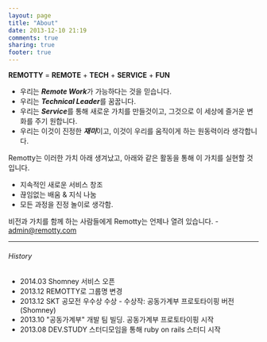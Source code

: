 ```yaml
---
layout: page
title: "About"
date: 2013-12-10 21:19
comments: true
sharing: true
footer: true
---
```


**REMOTTY** = **REMOTE** + **TECH** + **SERVICE** + **FUN**

- 우리는 ***Remote Work***가 가능하다는 것을 믿습니다.
- 우리는 ***Technical Leader***를 꿈꿉니다.
- 우리는 ***Service***를 통해 새로운 가치를 만들것이고, 그것으로 이 세상에 즐거운 변화를 주기 원합니다.
- 우리는 이것이 진정한 ***재미***이고, 이것이 우리를 움직이게 하는 원동력이라 생각합니다.

Remotty는 이러한 가치 아래 생겨났고, 아래와 같은 활동을 통해 이 가치를 실현할 것입니다.

- 지속적인 새로운 서비스 창조
- 끊임없는 배움 & 지식 나눔
- 모든 과정을 진정 놀이로 생각함.

비전과 가치를 함께 하는 사람들에게 Remotty는 언제나 열려 있습니다. - admin@remotty.com

---

###### History
- 2014.03 Shomney 서비스 오픈
- 2013.12 REMOTTY로 그룹명 변경
- 2013.12 SKT 공모전 우수상 수상 - 수상작: 공동가계부 프로토타이핑 버전(Shomney)
- 2013.10 "공동가계부" 개발 팀 빌딩. 공동가계부 프로토타이핑 시작
- 2013.08 DEV.STUDY 스터디모임을 통해 ruby on rails 스터디 시작
